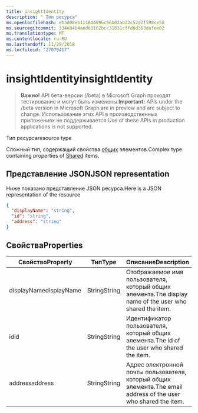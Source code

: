```yaml
---
title: insightIdentity
description: " Тип ресурса"
ms.openlocfilehash: e13d08eb111844896c96b02ab22c52d2f598ce58
ms.sourcegitcommit: 334e84b4aed63162bcc31831cffd6d363dafee02
ms.translationtype: MT
ms.contentlocale: ru-RU
ms.lasthandoff: 11/29/2018
ms.locfileid: "27079417"
---
```

# <a name="insightidentity"></a><span data-ttu-id="cc6fc-103">insightIdentity</span><span class="sxs-lookup"><span data-stu-id="cc6fc-103">insightIdentity</span></span>

> <span data-ttu-id="cc6fc-104">**Важно!** API бета-версии (/beta) в Microsoft Graph проходят тестирование и могут быть изменены.</span><span class="sxs-lookup"><span data-stu-id="cc6fc-104">**Important:** APIs under the /beta version in Microsoft Graph are in preview and are subject to change.</span></span> <span data-ttu-id="cc6fc-105">Использование этих API в производственных приложениях не поддерживается.</span><span class="sxs-lookup"><span data-stu-id="cc6fc-105">Use of these APIs in production applications is not supported.</span></span>

 <span data-ttu-id="cc6fc-106">Тип ресурса</span><span class="sxs-lookup"><span data-stu-id="cc6fc-106">resource type</span></span>

<span data-ttu-id="cc6fc-107">Сложный тип, содержащий свойства [общих](insights-shared.md) элементов.</span><span class="sxs-lookup"><span data-stu-id="cc6fc-107">Complex type containing properties of [Shared](insights-shared.md) items.</span></span> 

## <a name="json-representation"></a><span data-ttu-id="cc6fc-108">Представление JSON</span><span class="sxs-lookup"><span data-stu-id="cc6fc-108">JSON representation</span></span>
<span data-ttu-id="cc6fc-109">Ниже показано представление JSON ресурса.</span><span class="sxs-lookup"><span data-stu-id="cc6fc-109">Here is a JSON representation of the resource</span></span>

```json
{
  "displayName": "string",
  "id": "string",
  "address": "string"
}
```

## <a name="properties"></a><span data-ttu-id="cc6fc-110">Свойства</span><span class="sxs-lookup"><span data-stu-id="cc6fc-110">Properties</span></span>

| <span data-ttu-id="cc6fc-111">Свойство</span><span class="sxs-lookup"><span data-stu-id="cc6fc-111">Property</span></span>              | <span data-ttu-id="cc6fc-112">Тип</span><span class="sxs-lookup"><span data-stu-id="cc6fc-112">Type</span></span>          | <span data-ttu-id="cc6fc-113">Описание</span><span class="sxs-lookup"><span data-stu-id="cc6fc-113">Description</span></span>  |
| -------------         |-----------    | -------------|
| <span data-ttu-id="cc6fc-114">displayName</span><span class="sxs-lookup"><span data-stu-id="cc6fc-114">displayName</span></span>       | <span data-ttu-id="cc6fc-115">String</span><span class="sxs-lookup"><span data-stu-id="cc6fc-115">String</span></span>          | <span data-ttu-id="cc6fc-116">Отображаемое имя пользователя, который общих элемента.</span><span class="sxs-lookup"><span data-stu-id="cc6fc-116">The display name of the user who shared the item.</span></span> |
| <span data-ttu-id="cc6fc-117">id</span><span class="sxs-lookup"><span data-stu-id="cc6fc-117">id</span></span>              | <span data-ttu-id="cc6fc-118">String</span><span class="sxs-lookup"><span data-stu-id="cc6fc-118">String</span></span>        | <span data-ttu-id="cc6fc-119">Идентификатор пользователя, который общих элемента.</span><span class="sxs-lookup"><span data-stu-id="cc6fc-119">The id of the user who shared the item.</span></span>     |
| <span data-ttu-id="cc6fc-120">address</span><span class="sxs-lookup"><span data-stu-id="cc6fc-120">address</span></span>             | <span data-ttu-id="cc6fc-121">String</span><span class="sxs-lookup"><span data-stu-id="cc6fc-121">String</span></span>      | <span data-ttu-id="cc6fc-122">Адрес электронной почты пользователя, который общих элемента.</span><span class="sxs-lookup"><span data-stu-id="cc6fc-122">The email address of the user who shared the item.</span></span>  |
